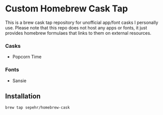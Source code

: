 # Custom Homebrew Cask Tap
This is a brew cask tap repository for unofficial app/font casks I personally use. Please note that this repo does not host any apps or fonts, it just provides homebrew formulaes that links to them on external resources.  

### Casks
- Popcorn Time

### Fonts
- Sansie

## Installation
```shell
brew tap sepehr/homebrew-cask
```
